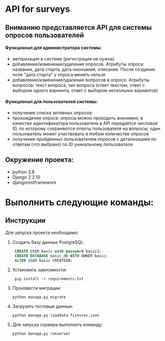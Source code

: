 # API for surveys
## Вниманию представляется API для системы опросов пользователей


#### Функционал для администратора системы:
- авторизация в системе (регистрация не нужна)
- добавление/изменение/удаление опросов. Атрибуты опроса: название, дата старта, дата окончания, описание. После создания поле "дата старта" у опроса менять нельзя
- добавление/изменение/удаление вопросов в опросе. Атрибуты вопросов: текст вопроса, тип вопроса (ответ текстом, ответ с выбором одного варианта, ответ с выбором нескольких вариантов)

#### Функционал для пользователей системы:
- получение списка активных опросов
- прохождение опроса: опросы можно проходить анонимно, в качестве идентификатора пользователя в API передаётся числовой ID, по которому сохраняются ответы пользователя на вопросы; один пользователь может участвовать в любом количестве опросов
- получение пройденных пользователем опросов с детализацией по ответам (что выбрано) по ID уникальному пользователя


## Окружение проекта:
  * python 3.8
  * Django 2.2.10
  * djangorestframework


# Выполнить следующие команды:

## Инструкции

Для запуска проекта необходимо:
1. Создать базу данных PostgreSQL:
   ```` sql
    CREATE USER basic with password basic1;
    CREATE DATABASE basic_db WITH OWNER basic;
    ALTER USER basic CREATEDB;
   
2. Установить зависимости:
   ````
    pip install -r requirements.txt
   
3. Произвести миграции:
   ````
   python manage.py migrate
   
4. Загрузить тестовые данные:
   ````
   python manage.py loaddata fixtures.json

5. Для запуска сервера выполнить команду:
    ````
    python manage.py runserver
